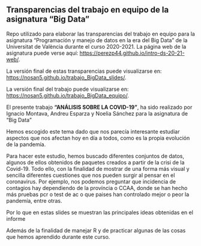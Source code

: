 Transparencias del trabajo en equipo de la asignatura “Big Data”
----------------------------------------------------------------

Repo utilizado para elaborar las transparencias del trabajo en equipo
para la asignatura “Programación y manejo de datos en la era del Big
Data” de la Universitat de València durante el curso 2020-2021. La
página web de la asignatura puede verse aquí:
<a href="https://perezp44.github.io/intro-ds-20-21-web/" class="uri">https://perezp44.github.io/intro-ds-20-21-web/</a>.

La versión final de estas transparencias puede visualizarse en:
<a href="https://nosan5.github.io/trabajo_BigData_slides/" class="uri">https://nosan5.github.io/trabajo_BigData_slides/</a>.

La versión final del trabajo puede visualizarse en:
<a href="https://nosan5.github.io/trabajo_BigData_equipo/" class="uri">https://nosan5.github.io/trabajo_BigData_equipo/</a>.

El presente trabajo **“ANÁLISIS SOBRE LA COVID-19”**, ha sido realizado
por Ignacio Montava, Andreu Esparza y Noelia Sánchez para la asignatura
de “Big Data”

Hemos escogido este tema dado que nos parecía interesante estudiar
aspectos que nos afectan hoy en día a todos, como es la propia evolución
de la pandemía.

Para hacer este estudio, hemos buscado diferentes conjuntos de datos,
algunos de ellos obtenidos de paquetes creados a partir de la crisi de
la Covid-19. Todo ello, con la finalidad de mostrar de una forma más
visual y sencilla diferentes cuestiones que nos pueden surgir al pensar
en el coronavirus. Por ejemplo, nos podemos preguntar que incidencia de
contagios hay dependiendo de la província o CCAA, donde se han hecho más
pruebas pcr o test de ac o que paises han controlado mejor o peor la
pandemía, entre otras.

Por lo que en estas slides se muestran las principales ideas obtenidas
en el informe

Además de la finalidad de manejar R y de practicar algunas de las cosas
que hemos aprendido durante este curso.
